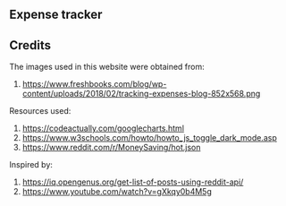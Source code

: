 ## Expense tracker




## Credits


The images used in this website were obtained from: 

1) https://www.freshbooks.com/blog/wp-content/uploads/2018/02/tracking-expenses-blog-852x568.png

Resources used: 
1) https://codeactually.com/googlecharts.html
2) https://www.w3schools.com/howto/howto_js_toggle_dark_mode.asp
3) https://www.reddit.com/r/MoneySaving/hot.json

Inspired by:
1) https://iq.opengenus.org/get-list-of-posts-using-reddit-api/
2) https://www.youtube.com/watch?v=gXkqy0b4M5g